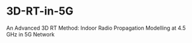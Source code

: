 # 3D-RT-in-5G
An Advanced 3D RT Method: Indoor Radio Propagation Modelling at 4.5 GHz in 5G Network

